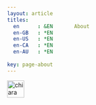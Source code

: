 ```yaml
---
layout: article
titles:
  en      : &EN       About
  en-GB   : *EN
  en-US   : *EN
  en-CA   : *EN
  en-AU   : *EN
  
key: page-about
---
```

<img src="(https://github.com/chiaraosbat/chiaraosbat.github.io/blob/master/cropped.jpg" alt="chiara" width="40"/>

